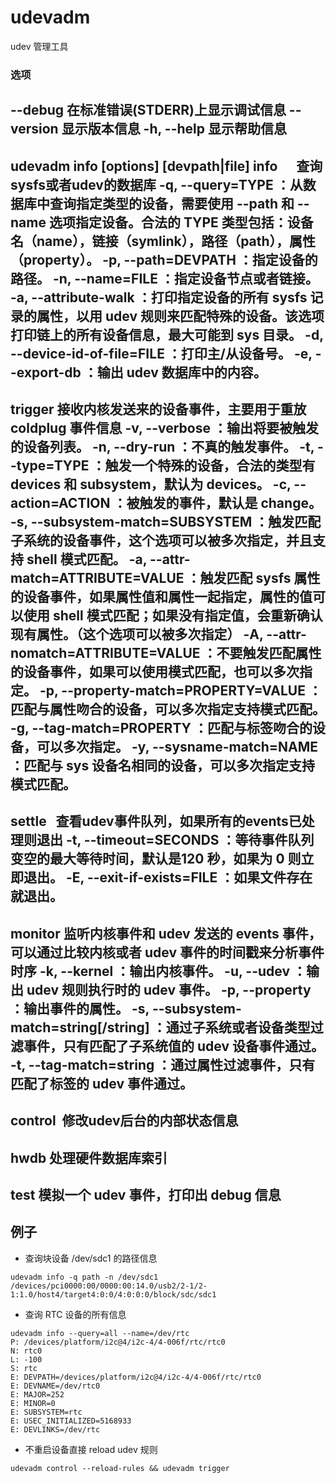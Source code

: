 # udevadm
udev 管理工具

### 选项
--debug   在标准错误(STDERR)上显示调试信息 
--version  显示版本信息 
-h, --help 显示帮助信息 
---
udevadm info [options] [devpath|file] 
info      查询sysfs或者udev的数据库
    -q, --query=TYPE ：从数据库中查询指定类型的设备，需要使用 --path 和 --name 选项指定设备。合法的 TYPE 类型包括：设备名（name），链接（symlink），路径（path），属性（property）。
    -p, --path=DEVPATH ：指定设备的路径。
    -n, --name=FILE ：指定设备节点或者链接。
    -a, --attribute-walk ：打印指定设备的所有 sysfs 记录的属性，以用 udev 规则来匹配特殊的设备。该选项打印链上的所有设备信息，最大可能到 sys 目录。
    -d, --device-id-of-file=FILE ：打印主/从设备号。
    -e, --export-db ：输出 udev 数据库中的内容。
---
trigger 接收内核发送来的设备事件，主要用于重放 coldplug 事件信息
    -v, --verbose ：输出将要被触发的设备列表。
    -n, --dry-run ：不真的触发事件。
    -t, --type=TYPE ：触发一个特殊的设备，合法的类型有 devices 和 subsystem，默认为 devices。
    -c, --action=ACTION ：被触发的事件，默认是 change。
    -s, --subsystem-match=SUBSYSTEM ：触发匹配子系统的设备事件，这个选项可以被多次指定，并且支持 shell 模式匹配。
    -a, --attr-match=ATTRIBUTE=VALUE ：触发匹配 sysfs 属性的设备事件，如果属性值和属性一起指定，属性的值可以使用 shell 模式匹配；如果没有指定值，会重新确认现有属性。（这个选项可以被多次指定）
    -A, --attr-nomatch=ATTRIBUTE=VALUE ：不要触发匹配属性的设备事件，如果可以使用模式匹配，也可以多次指定。
    -p, --property-match=PROPERTY=VALUE ：匹配与属性吻合的设备，可以多次指定支持模式匹配。
    -g, --tag-match=PROPERTY ：匹配与标签吻合的设备，可以多次指定。
    -y, --sysname-match=NAME ：匹配与 sys 设备名相同的设备，可以多次指定支持模式匹配。
---
settle   查看udev事件队列，如果所有的events已处理则退出
    -t, --timeout=SECONDS ：等待事件队列变空的最大等待时间，默认是120 秒，如果为 0 则立即退出。
    -E, --exit-if-exists=FILE ：如果文件存在就退出。
---
monitor 监听内核事件和 udev 发送的 events 事件，可以通过比较内核或者 udev 事件的时间戳来分析事件时序
    -k, --kernel ：输出内核事件。
    -u, --udev ：输出 udev 规则执行时的 udev 事件。
    -p, --property ：输出事件的属性。
    -s, --subsystem-match=string[/string] ：通过子系统或者设备类型过滤事件，只有匹配了子系统值的 udev 设备事件通过。
    -t, --tag-match=string ：通过属性过滤事件，只有匹配了标签的 udev 事件通过。
---
control  修改udev后台的内部状态信息
---
hwdb 处理硬件数据库索引
---
test 模拟一个 udev 事件，打印出 debug 信息
---

## 例子
- 查询块设备 /dev/sdc1 的路径信息
```shell
udevadm info -q path -n /dev/sdc1
/devices/pci0000:00/0000:00:14.0/usb2/2-1/2-1:1.0/host4/target4:0:0/4:0:0:0/block/sdc/sdc1
```

- 查询 RTC 设备的所有信息
```shell
udevadm info --query=all --name=/dev/rtc
P: /devices/platform/i2c@4/i2c-4/4-006f/rtc/rtc0
N: rtc0
L: -100
S: rtc
E: DEVPATH=/devices/platform/i2c@4/i2c-4/4-006f/rtc/rtc0
E: DEVNAME=/dev/rtc0
E: MAJOR=252
E: MINOR=0
E: SUBSYSTEM=rtc
E: USEC_INITIALIZED=5168933
E: DEVLINKS=/dev/rtc
```

- 不重启设备直接 reload udev 规则
```shell
udevadm control --reload-rules && udevadm trigger
```
